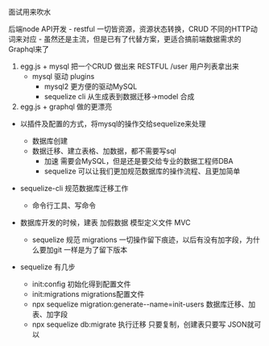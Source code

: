 面试用来吹水

后端node API开发
    - restful 一切皆资源，资源状态转换，CRUD 不同的HTTP动词来对应
        - 虽然还是主流，但是已有了代替方案，更适合搞前端数据需求的Graphql来了

1. egg.js + mysql 把一个CRUD 做出来  RESTFUL /user 用户列表拿出来
    - mysql 驱动  plugins
        - mysql2 更方便的驱动MySQL
        - sequelize cli 从生成表到数据迁移->model 合成
2. egg.js + graphql 做的更漂亮


- 以插件及配置的方式，将mysql的操作交给sequelize来处理
    - 数据库创建
    - 数据迁移、建立表格、加数据，都不需要写sql
        - 加速 需要会MySQL，但是还是要交给专业的数据工程师DBA
        - sequelize 可以让我们更加规范数据库的操作流程、且更加简单
- sequelize-cli 规范数据库迁移工作
    - 命令行工具、写命令

- 数据库开发的时候，建表 加假数据 模型定义文件 MVC 
    - sequelize 规范 migrations 一切操作留下痕迹，以后有没有加字段，为什么要加git 一样是为了留下版本

- sequelize 有几步
    - init:config 初始化得到配置文件
    - init:migrations migrations配置文件
    - npx sequelize migration:generate--name=init-users 数据库迁移、加表、加字段
    - npx sequelize db:migrate 执行迁移 只要复制，创建表只要写 JSON就可以